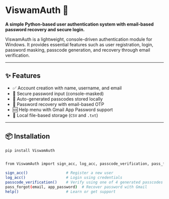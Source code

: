 # ViswamAuth 🔐

**A simple Python-based user authentication system with email-based password recovery and secure login.**

ViswamAuth is a lightweight, console-driven authentication module for Windows. It provides essential features such as user registration, login, password masking, passcode generation, and recovery through email verification.

---

## ✨ Features

- ✅ Account creation with name, username, and email
- 🔐 Secure password input (console-masked)
- 🧾 Auto-generated passcodes stored locally
- 📧 Password recovery with email-based OTP
- 🆘 Help menu with Gmail App Password support
- 📂 Local file-based storage (`CSV` and `.txt`)

---

## 📦 Installation

```bash
pip install ViswamAuth


from ViswamAuth import sign_acc, log_acc, passcode_verification, pass_forgot, help

sign_acc()                 # Register a new user
log_acc()                  # Login using credentials
passcode_verification()    # Verify using one of 4 generated passcodes
pass_forgot(email, app_password)  # Recover password with Gmail
help()                     # Learn or get support
